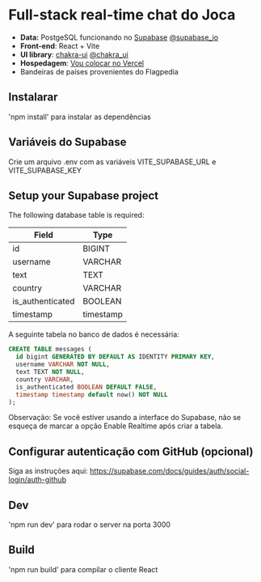 # Full-stack real-time chat do Joca

- **Data:** PostgeSQL funcionando no [Supabase](https://supabase.io/) [@supabase_io](https://twitter.com/supabase_io) 
- **Front-end**: React + Vite
- **UI library**: [chakra-ui](https://chakra-ui.com/) [@chakra_ui](https://twitter.com/chakra_ui)
- **Hospedagem**: [Vou colocar no Vercel](https://chat-supa-seven.vercel.app/)
- Bandeiras de países provenientes do Flagpedia

## Instalarar

'npm install' para instalar as dependências

## Variáveis do Supabase

Crie um arquivo .env com as variáveis VITE_SUPABASE_URL e VITE_SUPABASE_KEY

## Setup your Supabase project

The following database table is required:

| Field            | Type      |
| ---------------- | --------- |
| id               | BIGINT    |
| username         | VARCHAR   |
| text             | TEXT      |
| country          | VARCHAR   |
| is_authenticated | BOOLEAN   |
| timestamp        | timestamp |

A seguinte tabela no banco de dados é necessária:

```sql
CREATE TABLE messages (
  id bigint GENERATED BY DEFAULT AS IDENTITY PRIMARY KEY,
  username VARCHAR NOT NULL,
  text TEXT NOT NULL,
  country VARCHAR,
  is_authenticated BOOLEAN DEFAULT FALSE,
  timestamp timestamp default now() NOT NULL
);
```

Observação: Se você estiver usando a interface do Supabase, não se esqueça de marcar a opção Enable Realtime após criar a tabela.

## Configurar autenticação com GitHub (opcional)
Siga as instruções aqui: https://supabase.com/docs/guides/auth/social-login/auth-github

## Dev

'npm run dev' para rodar o server na porta 3000

## Build

'npm run build'  para compilar o cliente React



